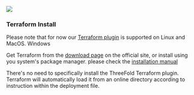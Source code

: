 ![](terraform/img//terraform_install.png)

### Terraform Install

Please note that for now our [Terraform plugin](https://github.com/threefoldtech/terraform-provider-grid) is supported on Linux and MacOS. Windows

Get Terraform from the [download page](https://www.terraform.io/downloads.html) on the official site, or install using you system's package manager. please check the [installation manual](https://learn.hashicorp.com/tutorials/terraform/install-cli)

There's no need to specifically install the ThreeFold Terraform plugin. Terraform will automatically load it from an online directory according to instruction within the deployment file.
